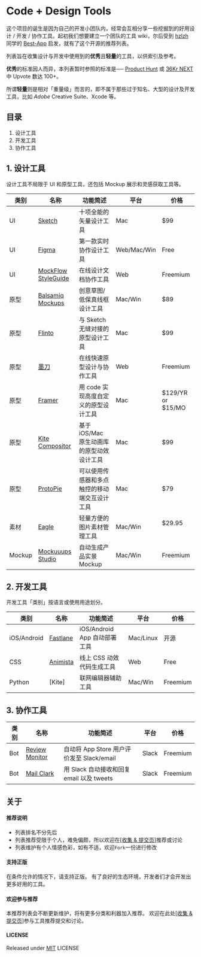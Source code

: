 # Code + Design Tools

这个项目的诞生是因为自己的开发小团队内，经常会互相分享一些挖掘到的好用设计 / 开发 / 协作工具。起初我们想要建立一个团队的工具 wiki，尔后受到 [hzlzh](https://github.com/hzlzh) 同学的 [Best-App](https://github.com/hzlzh/Best-App) 启发，就有了这个开源的推荐列表。

列表旨在收集设计与开发中使用到的**优秀**且**轻量**的工具，以供索引及参考。

**优秀**的标准因人而异，本列表暂时参照的标准是── [Product Hunt](https://www.producthunt.com/) 或 [36Kr NEXT](http://next.36kr.com/posts) 中 Upvote 数达 100+。

所谓**轻量**则是相对「重量级」而言的，即不属于那些过于知名、大型的设计及开发工具，比如 *Adobe* Creative Suite、Xcode 等。



## 目录

1. 设计工具
2. 开发工具
3. 协作工具




## 1. 设计工具

设计工具不局限于 UI 和原型工具，还包括 Mockup 展示和灵感获取工具等。

| 类别     | 名称                    | 功能简述                      | 平台          | 价格                |
| ------ | --------------------- | ------------------------- | ----------- | ----------------- |
| UI     | [Sketch]              | 十项全能的矢量设计工具               | Mac         | $99               |
| UI     | [Figma]               | 第一款实时协作设计工具               | Web/Mac/Win | Free              |
| UI     | [MockFlow StyleGuide] | 在线设计文档协作工具                | Web         | Freemium          |
| 原型     | [Balsamiq Mockups]    | 创意草图/低保真线框设计工具            | Mac/Win     | $89               |
| 原型     | [Flinto]              | 与 Sketch 无缝对接的原型设计工具      | Mac         | $99               |
| 原型     | [墨刀]                  | 在线快速原型设计与协作工具             | Web         | Freemium          |
| 原型     | [Framer]              | 用 code 实现高度自定义的原型设计工具     | Mac         | $129/YR or $15/MO |
| 原型     | [Kite Compositor]     | 基于 iOS/Mac 原生动画库的原型动效设计工具 | Mac         | $99               |
| 原型     | [ProtoPie]            | 可以使用传感器和多点触控的移动端交互设计工具    | Mac         | $79               |
| 素材 | [Eagle]    | 轻量方便的图片素材管理工具        | Mac/Win     | $29.95          |
| Mockup | [Mockuuups Studio]    | 自动生成产品实景 Mockup           | Mac/Win     | Freemium          |



## 2. 开发工具

开发工具「类别」按语言或使用用途划分。

| 类别          | 名称         | 功能简述                   | 平台        | 价格       |
| ----------- | ---------- | ---------------------- | --------- | -------- |
| iOS/Android | [Fastlane] | iOS/Android App 自动部署工具 | Mac/Linux | 开源       |
| CSS         | [Animista] | 线上 CSS 动效代码生成工具        | Web       | Free     |
| Python      | [Kite]     | 联网编辑器辅助工具              | Mac/Win   | Freemium |



## 3. 协作工具

| 类别   | 名称               | 功能简述                             | 平台    | 价格       |
| ---- | ---------------- | -------------------------------- | ----- | -------- |
| Bot  | [Review Monitor] | 自动将 App Store 用户评价发至 Slack/email | Slack | Freemium |
| Bot  | [Mail Clark]     | 用 Slack 自动接收和回复 email 以及 tweets  | Slack | Freemium |



## 关于

#### 推荐说明

* 列表排名不分先后
* 列表推荐受限于个人，难免偏颇，所以欢迎在\[[收集 & 提交页]\]推荐或讨论
* 列表维护有个人情感色彩，如有不适，欢迎`Fork`一份进行修改

#### 支持正版

在条件允许的情况下，请支持正版。
有了良好的生态环境，开发者们才会开发出更多好用的工具。

#### 欢迎参与推荐

本推荐列表会不断更新维护，将有更多分类和利器加入推荐。
欢迎在此处\[[收集 & 提交页]\]参与工具推荐提交和讨论。

#### LICENSE

Released under [MIT] LICENSE

[收集 & 提交页]: https://github.com/zoomyale/Code-Design-Tools/issues/
[MIT]: https://rem.mit-license.org/

[Fastlane]: https://github.com/fastlane/fastlane/
[Sketch]: https://sketchapp.com/
[Slack]: https://slack.com/
[Flinto]: https://www.flinto.com/
[Review Monitor]: https://launchkit.io/reviews/
[Mockuuups Studio]: https://mockuuups.studio/
[墨刀]: https://modao.cc/
[Framer]: https://framer.com/
[Figma]: https://www.figma.com/
[ProtoPie]: http://www.protopie.cn/
[MockFlow StyleGuide]: https://mockflow.com/apps/styleguide/
[Balsamiq Mockups]: https://balsamiq.com/
[Mail Clark]: https://mailclark.ai/
[Kite Compositor]: https://kiteapp.co/
[Animista]: http://animista.net/
[Eagle]: https://eagle.cool/
